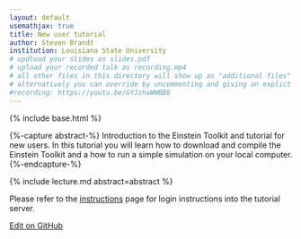 ```yaml
---
layout: default
usemathjax: true
title: New user tutorial
author: Steven Brandt
institution: Louisiana State University
# updload your slides as slides.pdf
# upload your recorded talk as recording.mp4
# all other files in this directory will show up as "additional files"
# alternatively you can override by uncommenting and giving an explict URL:
#recording: https://youtu.be/GYJzhxWWBB8
---
```

{% include base.html %}

{%-capture abstract-%}
Introduction to the Einstein Toolkit and tutorial for new users.
In this tutorial you will learn how to download and compile the Einstein
Toolkit and a how to run a simple simulation on your local computer.
{%-endcapture-%}

{% include lecture.md abstract=abstract %}

Please refer to the [instructions]({{base}}/instructions.html) page for login instructions into the tutorial server.

[Edit on GitHub](https://github.com/EinsteinToolkit/et2021uiuc/edit/master/{{page.path}})
